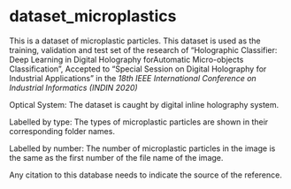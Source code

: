 # dataset_microplastics
This is a dataset of microplastic particles. This dataset is used as the training, validation and test set of the research of “Holographic Classifier: Deep Learning in Digital Holography forAutomatic Micro-objects Classification”, Accepted to “Special Session on Digital Holography for Industrial Applications” in the *18th IEEE International Conference on Industrial Informatics (INDIN 2020)*

Optical System: The dataset is caught by digital inline holography system. 

Labelled by type: The types of microplastic particles are shown in their corresponding folder names.

Labelled by number: The number of microplastic particles in the image is the same as the first number of the file name of the image.

Any citation to this database needs to indicate the source of the reference.
